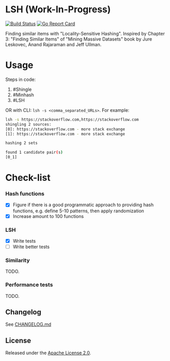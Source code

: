 # LSH (Work-In-Progress)

[![Build Status](https://travis-ci.com/smeshkov/lsh.svg?branch=master)](https://travis-ci.com/smeshkov/lsh)
[![Go Report Card](https://goreportcard.com/badge/github.com/smeshkov/lsh)](https://goreportcard.com/report/github.com/smeshkov/lsh)

Finding similar items with "Locality-Sensitive Hashing". Inspired by Chapter 3: "Finding Similar Items" of "Mining Massive Datasets" book by Jure Leskovec, Anand Rajaraman and Jeff Ullman.

# Usage

Steps in code:

1. #Shingle
2. #Minhash
3. #LSH

OR with CLI: `lsh -s <comma_separated_URLs>`. For example:

```bash
lsh -s https://stackoverflow.com,https://stackoverflow.com
shingling 2 sources:
[0]: https://stackoverflow.com - more stack exchange
[1]: https://stackoverflow.com - more stack exchange

hashing 2 sets

found 1 candidate pair(s)
[0_1]
```

# Check-list

### Hash functions

- [x] Figure if there is a good programmatic approach to providing hash functions, e.g. define 5-10 patterns, then apply randomization
- [x] Increase amount to 100 functions

### LSH

- [x] Write tests
- [ ] Write better tests

### Similarity

TODO.

### Performance tests

TODO.

## Changelog

See [CHANGELOG.md](https://raw.githubusercontent.com/smeshkov/lsh/master/CHANGELOG.md)

## License

Released under the [Apache License 2.0](https://raw.githubusercontent.com/smeshkov/lsh/master/LICENSE).
